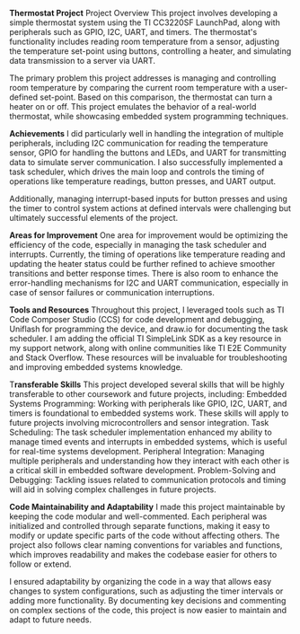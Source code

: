 **Thermostat Project**
Project Overview
This project involves developing a simple thermostat system using the TI CC3220SF LaunchPad, along with peripherals such as GPIO, I2C, UART, and timers. The thermostat's functionality includes reading room temperature from a sensor, adjusting the temperature set-point using buttons, controlling a heater, and simulating data transmission to a server via UART.

The primary problem this project addresses is managing and controlling room temperature by comparing the current room temperature with a user-defined set-point. Based on this comparison, the thermostat can turn a heater on or off. This project emulates the behavior of a real-world thermostat, while showcasing embedded system programming techniques.

**Achievements**
I did particularly well in handling the integration of multiple peripherals, including I2C communication for reading the temperature sensor, GPIO for handling the buttons and LEDs, and UART for transmitting data to simulate server communication. I also successfully implemented a task scheduler, which drives the main loop and controls the timing of operations like temperature readings, button presses, and UART output.

Additionally, managing interrupt-based inputs for button presses and using the timer to control system actions at defined intervals were challenging but ultimately successful elements of the project.

**Areas for Improvement**
One area for improvement would be optimizing the efficiency of the code, especially in managing the task scheduler and interrupts. Currently, the timing of operations like temperature reading and updating the heater status could be further refined to achieve smoother transitions and better response times. There is also room to enhance the error-handling mechanisms for I2C and UART communication, especially in case of sensor failures or communication interruptions.

**Tools and Resources**
Throughout this project, I leveraged tools such as TI Code Composer Studio (CCS) for code development and debugging, Uniflash for programming the device, and draw.io for documenting the task scheduler. I am adding the official TI SimpleLink SDK as a key resource in my support network, along with online communities like TI E2E Community and Stack Overflow. These resources will be invaluable for troubleshooting and improving embedded systems knowledge.

T**ransferable Skills**
This project developed several skills that will be highly transferable to other coursework and future projects, including:
Embedded Systems Programming: Working with peripherals like GPIO, I2C, UART, and timers is foundational to embedded systems work. These skills will apply to future projects involving microcontrollers and sensor integration.
Task Scheduling: The task scheduler implementation enhanced my ability to manage timed events and interrupts in embedded systems, which is useful for real-time systems development.
Peripheral Integration: Managing multiple peripherals and understanding how they interact with each other is a critical skill in embedded software development.
Problem-Solving and Debugging: Tackling issues related to communication protocols and timing will aid in solving complex challenges in future projects.

**Code Maintainability and Adaptability**
I made this project maintainable by keeping the code modular and well-commented. Each peripheral was initialized and controlled through separate functions, making it easy to modify or update specific parts of the code without affecting others. The project also follows clear naming conventions for variables and functions, which improves readability and makes the codebase easier for others to follow or extend.

I ensured adaptability by organizing the code in a way that allows easy changes to system configurations, such as adjusting the timer intervals or adding more functionality. By documenting key decisions and commenting on complex sections of the code, this project is now easier to maintain and adapt to future needs.
